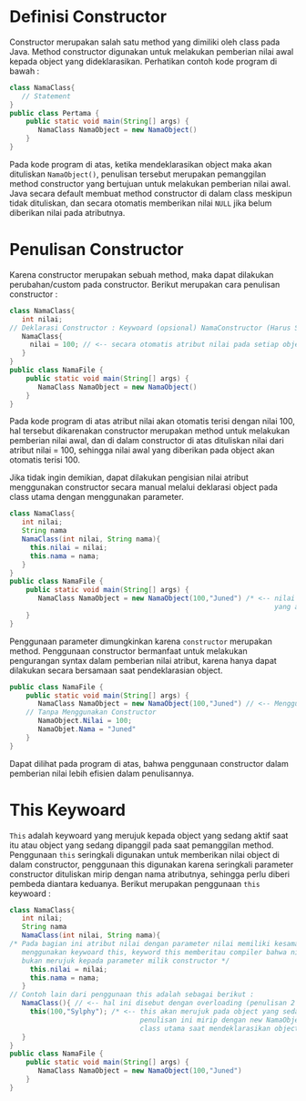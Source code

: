 # Definisi Constructor
Constructor merupakan salah satu method yang dimiliki oleh class pada Java. Method constructor digunakan untuk melakukan pemberian nilai awal kepada object yang dideklarasikan. Perhatikan contoh kode program di bawah :
``````Java
class NamaClass{
   // Statement
}
public class Pertama {
    public static void main(String[] args) {
       NamaClass NamaObject = new NamaObject()       
    }
}
``````
Pada kode program di atas, ketika mendeklarasikan object maka akan dituliskan `NamaObject()`, penulisan tersebut merupakan pemanggilan method constructor yang bertujuan untuk melakukan pemberian nilai awal. Java secara default membuat method constructor di dalam class meskipun tidak dituliskan, dan secara otomatis memberikan nilai `NULL` jika belum diberikan nilai pada atributnya. 

# Penulisan Constructor
Karena constructor merupakan sebuah method, maka dapat dilakukan perubahan/custom pada constructor. Berikut merupakan cara penulisan constructor :
``````Java
class NamaClass{
   int nilai;
// Deklarasi Constructor : Keywoard (opsional) NamaConstructor (Harus Sama dengan Nama Class) { Statement }
   NamaClass{
     nilai = 100; // <-- secara otomatis atribut nilai pada setiap object akan bernilai 100
   }
}
public class NamaFile {
    public static void main(String[] args) {
       NamaClass NamaObject = new NamaObject()       
    }
}
`````` 
Pada kode program di atas atribut nilai akan otomatis terisi dengan nilai 100, hal tersebut dikarenakan constructor merupakan method untuk melakukan pemberian nilai awal, dan di dalam constructor di atas dituliskan nilai dari atribut nilai = 100, sehingga nilai awal yang diberikan pada object akan otomatis terisi 100. 

Jika tidak ingin demikian, dapat dilakukan pengisian nilai atribut menggunakan constructor secara manual melalui deklarasi object pada class utama dengan menggunakan parameter.
``````Java
class NamaClass{
   int nilai;
   String nama
   NamaClass(int nilai, String nama){
     this.nilai = nilai;
     this.nama = nama;
   }
}
public class NamaFile {
    public static void main(String[] args) {
       NamaClass NamaObject = new NamaObject(100,"Juned") /* <-- nilai awal diisikan di dalam tanda kurung 
                                                                 yang akan menjadi argumen menuju constructor. */       
    }
}
``````
Penggunaan parameter dimungkinkan karena `constructor` merupakan method. Penggunaan constructor bermanfaat untuk melakukan pengurangan syntax dalam pemberian nilai atribut, karena hanya dapat dilakukan secara bersamaan saat pendeklarasian object.

`````Java
public class NamaFile {
    public static void main(String[] args) {
       NamaClass NamaObject = new NamaObject(100,"Juned") // <-- Menggunakan Constructor
    // Tanpa Menggunakan Constructor  
       NamaObject.Nilai = 100;
       NamaObjet.Nama = "Juned"   
    }
}

````` 
Dapat dilihat pada program di atas, bahwa penggunaan constructor dalam pemberian nilai lebih efisien dalam penulisannya.
# This Keywoard
`This` adalah keywoard yang merujuk kepada object yang sedang aktif saat itu atau object yang sedang dipanggil pada saat pemanggilan method. Penggunaan `this` seringkali digunakan untuk memberikan nilai object di dalam constructor, penggunaan this digunakan karena seringkali parameter constructor dituliskan mirip dengan nama atributnya, sehingga perlu diberi pembeda diantara keduanya. Berikut merupakan penggunaan `this` keywoard : 
``````Java
class NamaClass{
   int nilai;
   String nama
   NamaClass(int nilai, String nama){
/* Pada bagian ini atribut nilai dengan parameter nilai memiliki kesamaan nama, sehingga compiler perlu diberitau bahwa keduanya berbeda dengan 
   menggunakan keywoard this, keyword this memberitau compiler bahwa nilai tersebut merujuk kepada atribut nilai milik object yang tengah dipanggil
   bukan merujuk kepada parameter milik constructor */
     this.nilai = nilai; 
     this.nama = nama;
   }
// Contoh lain dari penggunaan this adalah sebagai berikut : 
   NamaClass(){ // <-- hal ini disebut dengan overloading (penulisan 2 method yang sama dengan parameter yang berbeda)
     this(100,"Sylphy"); /* <-- this akan merujuk pada object yang sedang aktif, 
                                penulisan ini mirip dengan new NamaObject(); pada 
                                class utama saat mendeklarasikan object baru */ 
   }
}
public class NamaFile {
    public static void main(String[] args) {
       NamaClass NamaObject = new NamaObject(100,"Juned")     
    }
}
``````